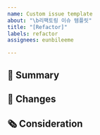 ```yaml
---
name: Custom issue template
about: "\b리팩토링 이슈 템플릿"
title: "[Refactor]"
labels: refactor
assignees: eunbileeme

---
```


## 📝 Summary

## 📩 Changes

## 🗞️ Consideration

